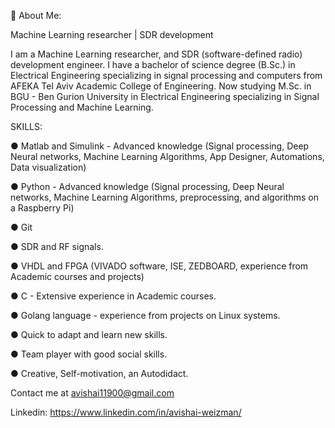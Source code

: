 💫 About Me:

Machine Learning researcher | SDR development

I am a Machine Learning researcher, and SDR (software-defined radio) development engineer. I have a bachelor of science degree (B.Sc.) in Electrical Engineering specializing in signal processing and computers from AFEKA Tel Aviv Academic College of Engineering. Now studying M.Sc. in BGU - Ben Gurion University in Electrical Engineering specializing in Signal Processing and Machine Learning.

SKILLS:

● Matlab and Simulink - Advanced knowledge (Signal processing, Deep Neural networks, Machine Learning Algorithms, App Designer, Automations, Data visualization)

● Python - Advanced knowledge (Signal processing, Deep Neural networks, Machine Learning Algorithms, preprocessing, and algorithms on a Raspberry Pi)

● Git

● SDR and RF signals.

● VHDL and FPGA (VIVADO software, ISE, ZEDBOARD, experience from Academic courses and projects)

● C - Extensive experience in Academic courses.

● Golang language - experience from projects on Linux systems.

● Quick to adapt and learn new skills.

● Team player with good social skills.

● Creative, Self-motivation, an Autodidact.

Contact me at avishai11900@gmail.com

Linkedin: https://www.linkedin.com/in/avishai-weizman/
